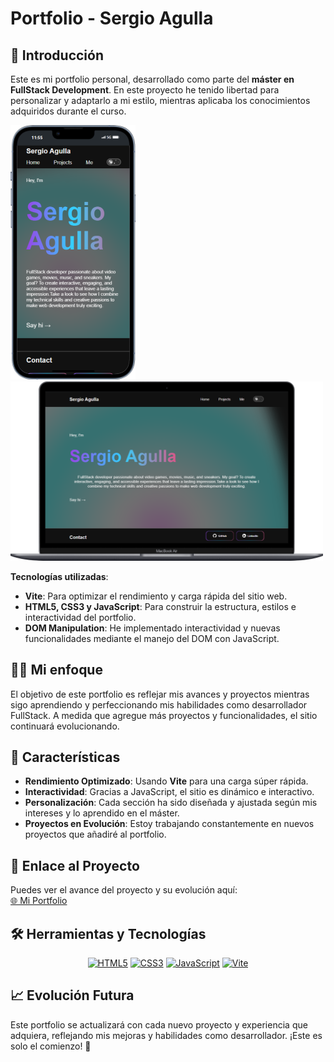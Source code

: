 # Portfolio - Sergio Agulla
## 🚀 Introducción

Este es mi portfolio personal, desarrollado como parte del **máster en FullStack Development**. En este proyecto he tenido libertad para personalizar y adaptarlo a mi estilo, mientras aplicaba los conocimientos adquiridos durante el curso. 

<img src="my-portfolio\public\images\iPhone-13-PRO-sergioagulla.vercel.app.png" alt="Logo" width="200"/><img src="my-portfolio\public\images\Macbook-Air-sergioagulla.vercel.app.png" alt="Logo" width="500"/>




**Tecnologías utilizadas**:
- **Vite**: Para optimizar el rendimiento y carga rápida del sitio web.
- **HTML5, CSS3 y JavaScript**: Para construir la estructura, estilos e interactividad del portfolio.
- **DOM Manipulation**: He implementado interactividad y nuevas funcionalidades mediante el manejo del DOM con JavaScript.

## 🧑‍💻 Mi enfoque

El objetivo de este portfolio es reflejar mis avances y proyectos mientras sigo aprendiendo y perfeccionando mis habilidades como desarrollador FullStack. A medida que agregue más proyectos y funcionalidades, el sitio continuará evolucionando.

## 🌟 Características

- **Rendimiento Optimizado**: Usando **Vite** para una carga súper rápida.
- **Interactividad**: Gracias a JavaScript, el sitio es dinámico e interactivo.
- **Personalización**: Cada sección ha sido diseñada y ajustada según mis intereses y lo aprendido en el máster.
- **Proyectos en Evolución**: Estoy trabajando constantemente en nuevos proyectos que añadiré al portfolio.

## 🔗 Enlace al Proyecto

Puedes ver el avance del proyecto y su evolución aquí:  
[🌐 Mi Portfolio](https://sergioagulla.vercel.app/)

## 🛠️ Herramientas y Tecnologías

<div align="center">

  <a href="https://developer.mozilla.org/en-US/docs/Web/HTML"><img src="https://img.icons8.com/color/50/html-5.png" alt="HTML5"/></a>
  <a href="https://developer.mozilla.org/en-US/docs/Web/CSS"><img src="https://img.icons8.com/color/50/css3.png" alt="CSS3"/></a>
  <a href="https://developer.mozilla.org/en-US/docs/Web/JavaScript"><img src="https://img.icons8.com/color/50/javascript.png" alt="JavaScript"/></a>
  <a href="https://vitejs.dev/"><img src="https://img.icons8.com/color/50/vite.png" alt="Vite"/></a>
  


</div>

## 📈 Evolución Futura

Este portfolio se actualizará con cada nuevo proyecto y experiencia que adquiera, reflejando mis mejoras y habilidades como desarrollador. ¡Este es solo el comienzo! 🚀

